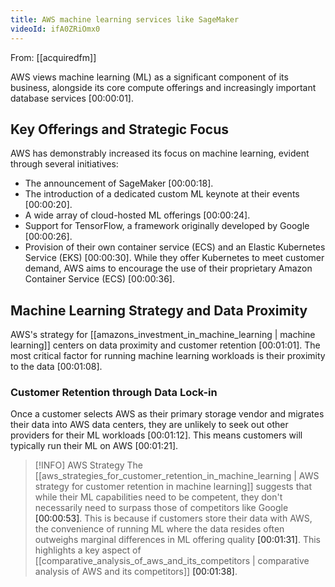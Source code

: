 ```yaml
---
title: AWS machine learning services like SageMaker
videoId: ifA0ZRiOmx0
---
```


From: [[acquiredfm]] <br/> 

AWS views machine learning (ML) as a significant component of its business, alongside its core compute offerings and increasingly important database services <a class="yt-timestamp" data-t="00:00:01">[00:00:01]</a>.

## Key Offerings and Strategic Focus
AWS has demonstrably increased its focus on machine learning, evident through several initiatives:
*   The announcement of SageMaker <a class="yt-timestamp" data-t="00:00:18">[00:00:18]</a>.
*   The introduction of a dedicated custom ML keynote at their events <a class="yt-timestamp" data-t="00:00:20">[00:00:20]</a>.
*   A wide array of cloud-hosted ML offerings <a class="yt-timestamp" data-t="00:00:24">[00:00:24]</a>.
*   Support for TensorFlow, a framework originally developed by Google <a class="yt-timestamp" data-t="00:00:26">[00:00:26]</a>.
*   Provision of their own container service (ECS) and an Elastic Kubernetes Service (EKS) <a class="yt-timestamp" data-t="00:00:30">[00:00:30]</a>. While they offer Kubernetes to meet customer demand, AWS aims to encourage the use of their proprietary Amazon Container Service (ECS) <a class="yt-timestamp" data-t="00:00:36">[00:00:36]</a>.

## Machine Learning Strategy and Data Proximity
AWS's strategy for [[amazons_investment_in_machine_learning | machine learning]] centers on data proximity and customer retention <a class="yt-timestamp" data-t="00:01:01">[00:01:01]</a>. The most critical factor for running machine learning workloads is their proximity to the data <a class="yt-timestamp" data-t="00:01:08">[00:01:08]</a>.

### Customer Retention through Data Lock-in
Once a customer selects AWS as their primary storage vendor and migrates their data into AWS data centers, they are unlikely to seek out other providers for their ML workloads <a class="yt-timestamp" data-t="00:01:12">[00:01:12]</a>. This means customers will typically run their ML on AWS <a class="yt-timestamp" data-t="00:01:21">[00:01:21]</a>.

> [!INFO] AWS Strategy
> The [[aws_strategies_for_customer_retention_in_machine_learning | AWS strategy for customer retention in machine learning]] suggests that while their ML capabilities need to be competent, they don't necessarily need to surpass those of competitors like Google <a class="yt-timestamp" data-t="00:00:53">[00:00:53]</a>. This is because if customers store their data with AWS, the convenience of running ML where the data resides often outweighs marginal differences in ML offering quality <a class="yt-timestamp" data-t="00:01:31">[00:01:31]</a>. This highlights a key aspect of [[comparative_analysis_of_aws_and_its_competitors | comparative analysis of AWS and its competitors]] <a class="yt-timestamp" data-t="00:01:38">[00:01:38]</a>.